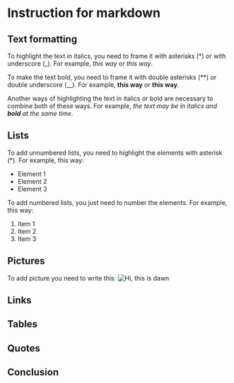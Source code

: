 # Instruction for markdown

## Text formatting

To highlight the text in italics, you need to frame it with asterisks (*) or with underscore (_). For example, *this way* or _this way_.

To make the text bold, you need to frame it with double asterisks (**) or double underscore (__). For example, **this way** or __this way__.

Another ways of highlighting the text in italics or bold are necessary to combine both of these ways. For example, _the text may be in italics and **bold** at the same time_.

## Lists

To add unnumbered lists, you need to highlight the elements with asterisk (*). For example, this way:
* Element 1
* Element 2
* Element 3

To add numbered lists, you just need to number the elements. For example, this way:
1. Item 1
2. Item 2
3. Item 3

## Pictures

To add picture you need to write this:
![Hi, this is dawn](e698f6a7083f4df3d1e3fc625dcf62c8.jpg)

## Links

## Tables

## Quotes

## Conclusion